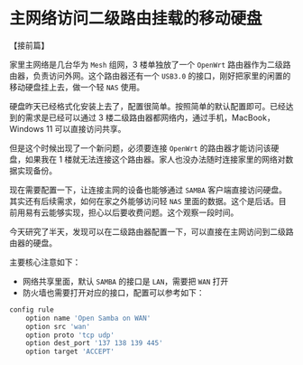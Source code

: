# 主网络访问二级路由挂载的移动硬盘

【接前篇】

家里主网络是几台华为 `Mesh` 组网，3 楼单独放了一个 `OpenWrt` 路由器作为二级路由器，负责访问外网。这个路由器还有一个 `USB3.0` 的接口，刚好把家里的闲置的移动硬盘挂上去，做一个轻 `NAS` 使用。

硬盘昨天已经格式化安装上去了，配置很简单。按照简单的默认配置即可。已经达到的需求是已经可以通过 3 楼二级路由器都网络内，通过手机，MacBook，Windows 11 可以直接访问共享。

但是这个时候出现了一个新问题，必须要连接 `OpenWrt` 的路由器才能访问该硬盘，如果我在 1 楼就无法连接这个路由器。家人也没办法随时连接家里的网络对数据实现备份。

现在需要配置一下，让连接主网的设备也能够通过 `SAMBA` 客户端直接访问硬盘。其实还有后续需求，如何在家之外能够访问轻 `NAS` 里面的数据。这个是后话。目前用易有云能够实现，担心以后要收费问题。这个观察一段时间。

今天研究了半天，发现可以在二级路由器配置一下，可以直接在主网访问到二级路由器的硬盘。

主要核心注意如下：

- 网络共享里面，默认 `SAMBA` 的接口是 `LAN`，需要把 `WAN` 打开
- 防火墙也需要打开对应的接口，配置可以参考如下：

```sh
config rule
	option name 'Open Samba on WAN'
	option src 'wan'
	option proto 'tcp udp'
	option dest_port '137 138 139 445'
	option target 'ACCEPT'
```
